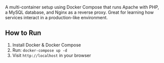 A multi-container setup using Docker Compose that runs Apache with PHP, a MySQL database, and Nginx as a reverse proxy. Great for learning how services interact in a production-like environment.

## How to Run
1. Install Docker & Docker Compose
2. Run: `docker-compose up -d`
3. Visit `http://localhost` in your browser